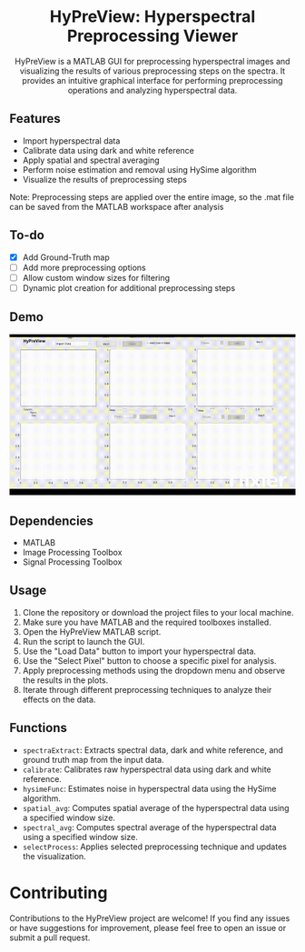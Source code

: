 <h1 align="center"> HyPreView: Hyperspectral Preprocessing Viewer </h1>
    
<div align="center"> HyPreView is a MATLAB GUI for preprocessing hyperspectral images and visualizing the results of various preprocessing steps on the spectra. It provides an intuitive graphical interface for performing preprocessing operations and analyzing hyperspectral data. </div>

## Features
- Import hyperspectral data
- Calibrate data using dark and white reference
- Apply spatial and spectral averaging
- Perform noise estimation and removal using HySime algorithm
- Visualize the results of preprocessing steps

Note: Preprocessing steps are applied over the entire image, so the .mat file can be saved from the MATLAB workspace after analysis

## To-do

- [x] Add Ground-Truth map
- [ ] Add more preprocessing options
- [ ] Allow custom window sizes for filtering
- [ ] Dynamic plot creation for additional preprocessing steps

## Demo
![](https://github.com/naumanb/HyPreView/blob/main/hypreview.gif)

## Dependencies
- MATLAB
- Image Processing Toolbox
- Signal Processing Toolbox

## Usage
1. Clone the repository or download the project files to your local machine.
2. Make sure you have MATLAB and the required toolboxes installed.
3. Open the HyPreView MATLAB script.
4. Run the script to launch the GUI.
5. Use the "Load Data" button to import your hyperspectral data.
6. Use the "Select Pixel" button to choose a specific pixel for analysis.
7. Apply preprocessing methods using the dropdown menu and observe the results in the plots.
8. Iterate through different preprocessing techniques to analyze their effects on the data.

## Functions
- `spectraExtract`: Extracts spectral data, dark and white reference, and ground truth map from the input data.
- `calibrate`: Calibrates raw hyperspectral data using dark and white reference.
- `hysimeFunc`: Estimates noise in hyperspectral data using the HySime algorithm.
- `spatial_avg`: Computes spatial average of the hyperspectral data using a specified window size.
- `spectral_avg`: Computes spectral average of the hyperspectral data using a specified window size.
- `selectProcess`: Applies selected preprocessing technique and updates the visualization.

# Contributing
Contributions to the HyPreView project are welcome! If you find any issues or have suggestions for improvement, please feel free to open an issue or submit a pull request.

